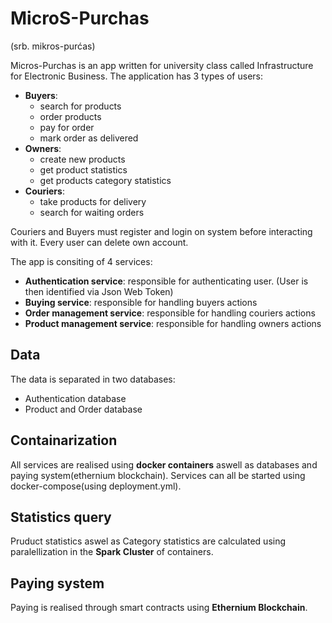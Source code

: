 # MicroS-Purchas 
(srb. mikros-purćas)

Micros-Purchas is an app written for university class called Infrastructure for Electronic Business.
The application has 3 types of users:
  - __Buyers__:
    - search for products
    - order products
    - pay for order
    - mark order as delivered
  - __Owners__:
    - create new products
    - get product statistics
    - get products category statistics
  - __Couriers__:
    - take products for delivery
    - search for waiting orders

Couriers and Buyers must register and login on system before interacting with it.
Every user can delete own account.

The app is consiting of 4 services:
  - __Authentication service__: responsible for authenticating user. (User is then identified via Json Web Token)
  - __Buying service__: responsible for handling buyers actions
  - __Order management service__: responsible for handling couriers actions
  - __Product management service__: responsible for handling owners actions

## Data

The data is separated in two databases:
  - Authentication database
  - Product and Order database

## Containarization

All services are realised using __docker containers__ aswell as databases and paying system(ethernium blockchain).
Services can all be started using docker-compose(using deployment.yml).

## Statistics query

Pruduct statistics aswel as Category statistics are calculated using paralellization in the __Spark Cluster__ of containers.

## Paying system

Paying is realised through smart contracts using __Ethernium Blockchain__.



